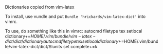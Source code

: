 Dictionaries copied from vim-latex

To install, use vundle and put `Bundle 'hrickards/vim-latex-dict'` into vimrc.

To use, do something like this in vimrc:
    autocmd filetype tex setlocal dictionary+=$HOME/.vim/bundle/vim-latex-dict/dict/dictionary
    autocmd filetype tex setlocal dictionary+=$HOME/.vim/bundle/vim-latex-dict/dict/SIunits
    set complete+=k
